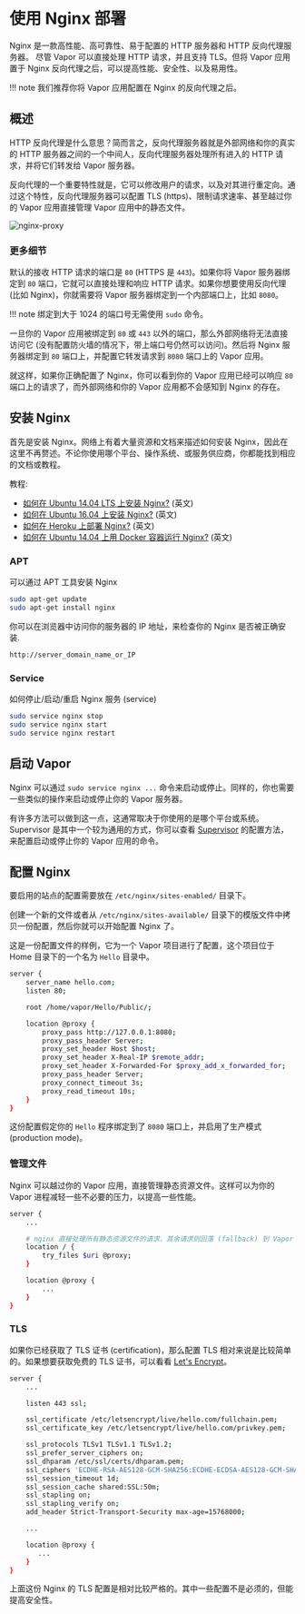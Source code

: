 # 使用 Nginx 部署

Nginx 是一款高性能、高可靠性、易于配置的 HTTP 服务器和 HTTP 反向代理服务器。
尽管 Vapor 可以直接处理 HTTP 请求，并且支持 TLS。但将 Vapor 应用置于 Nginx 反向代理之后，可以提高性能、安全性、以及易用性。

!!! note
    我们推荐你将 Vapor 应用配置在 Nginx 的反向代理之后。

## 概述

HTTP 反向代理是什么意思？简而言之，反向代理服务器就是外部网络和你的真实的 HTTP 服务器之间的一个中间人，反向代理服务器处理所有进入的 HTTP 请求，并将它们转发给 Vapor 服务器。

反向代理的一个重要特性就是，它可以修改用户的请求，以及对其进行重定向。通过这个特性，反向代理服务器可以配置 TLS (https)、限制请求速率、甚至越过你的 Vapor 应用直接管理 Vapor 应用中的静态文件。

![nginx-proxy](https://cloud.githubusercontent.com/assets/1342803/20184965/5d9d588a-a738-11e6-91fe-28c3a4f7e46b.png)

### 更多细节

默认的接收 HTTP 请求的端口是 `80` (HTTPS 是 `443`)。如果你将 Vapor 服务器绑定到 `80` 端口，它就可以直接处理和响应 HTTP 请求。如果你想要使用反向代理 (比如 Nginx)，你就需要将 Vapor 服务器绑定到一个内部端口上，比如 `8080`。

!!! note
    绑定到大于 1024 的端口号无需使用 `sudo` 命令。

一旦你的 Vapor 应用被绑定到 `80` 或 `443` 以外的端口，那么外部网络将无法直接访问它 (没有配置防火墙的情况下，带上端口号仍然可以访问)。然后将 Nginx 服务器绑定到 `80` 端口上，并配置它转发请求到 `8080` 端口上的 Vapor 应用。

就这样，如果你正确配置了 Nginx，你可以看到你的 Vapor 应用已经可以响应 `80` 端口上的请求了，而外部网络和你的 Vapor 应用都不会感知到 Nginx 的存在。

## 安装 Nginx

首先是安装 Nginx。网络上有着大量资源和文档来描述如何安装 Nginx，因此在这里不再赘述。不论你使用哪个平台、操作系统、或服务供应商，你都能找到相应的文档或教程。

教程:

- [如何在 Ubuntu 14.04 LTS 上安装 Nginx?](https://www.digitalocean.com/community/tutorials/how-to-install-nginx-on-ubuntu-14-04-lts) (英文)
- [如何在 Ubuntu 16.04 上安装 Nginx?](https://www.digitalocean.com/community/tutorials/how-to-install-nginx-on-ubuntu-16-04) (英文)
- [如何在 Heroku 上部署 Nginx?](https://blog.codeship.com/how-to-deploy-nginx-on-heroku/) (英文)
- [如何在 Ubuntu 14.04 上用 Docker 容器运行 Nginx?](https://www.digitalocean.com/community/tutorials/how-to-run-nginx-in-a-docker-container-on-ubuntu-14-04) (英文)


### APT

可以通过 APT 工具安装 Nginx

```sh
sudo apt-get update
sudo apt-get install nginx
```

你可以在浏览器中访问你的服务器的 IP 地址，来检查你的 Nginx 是否被正确安装.


```sh
http://server_domain_name_or_IP
```

### Service

如何停止/启动/重启 Nginx 服务 (service)

```sh
sudo service nginx stop
sudo service nginx start
sudo service nginx restart
```

## 启动 Vapor

Nginx 可以通过 `sudo service nginx ...` 命令来启动或停止。同样的，你也需要一些类似的操作来启动或停止你的 Vapor 服务器。

有许多方法可以做到这一点，这通常取决于你使用的是哪个平台或系统。Supervisor 是其中一个较为通用的方式，你可以查看 [Supervisor](supervisor.md) 的配置方法，来配置启动或停止你的 Vapor 应用的命令。

## 配置 Nginx

要启用的站点的配置需要放在 `/etc/nginx/sites-enabled/` 目录下。

创建一个新的文件或者从 `/etc/nginx/sites-available/` 目录下的模版文件中拷贝一份配置，然后你就可以开始配置 Nginx 了。

这是一份配置文件的样例，它为一个 Vapor 项目进行了配置，这个项目位于 Home 目录下的一个名为 `Hello` 目录中。

```sh
server {
    server_name hello.com;
    listen 80;

    root /home/vapor/Hello/Public/;

    location @proxy {
        proxy_pass http://127.0.0.1:8080;
        proxy_pass_header Server;
        proxy_set_header Host $host;
        proxy_set_header X-Real-IP $remote_addr;
        proxy_set_header X-Forwarded-For $proxy_add_x_forwarded_for;
        proxy_pass_header Server;
        proxy_connect_timeout 3s;
        proxy_read_timeout 10s;
    }
}
```

这份配置假定你的 `Hello` 程序绑定到了 `8080` 端口上，并启用了生产模式 (production mode)。

### 管理文件

Nginx 可以越过你的 Vapor 应用，直接管理静态资源文件。这样可以为你的 Vapor 进程减轻一些不必要的压力，以提高一些性能。

```sh
server {
    ...

    # nginx 直接处理所有静态资源文件的请求，其余请求则回落 (fallback) 到 Vapor 应用
    location / {
        try_files $uri @proxy;
    }

    location @proxy {
        ...
    }
}
```

### TLS

如果你已经获取了 TLS 证书 (certification)，那么配置 TLS 相对来说是比较简单的。如果想要获取免费的 TLS 证书，可以看看 [Let's Encrypt](https://letsencrypt.org/getting-started/)。

```sh
server {
    ...

    listen 443 ssl;

    ssl_certificate /etc/letsencrypt/live/hello.com/fullchain.pem;
    ssl_certificate_key /etc/letsencrypt/live/hello.com/privkey.pem;

    ssl_protocols TLSv1 TLSv1.1 TLSv1.2;
    ssl_prefer_server_ciphers on;
    ssl_dhparam /etc/ssl/certs/dhparam.pem;
    ssl_ciphers 'ECDHE-RSA-AES128-GCM-SHA256:ECDHE-ECDSA-AES128-GCM-SHA256:ECDHE-RSA-AES256-GCM-SHA384:ECDHE-ECDSA-AES256-GCM-SHA384:DHE-RSA-AES128-GCM-SHA256:DHE-DSS-AES128-GCM-SHA256:kEDH+AESGCM:ECDHE-RSA-AES128-SHA256:ECDHE-ECDSA-AES128-SHA256:ECDHE-RSA-AES128-SHA:ECDHE-ECDSA-AES128-SHA:ECDHE-RSA-AES256-SHA384:ECDHE-ECDSA-AES256-SHA384:ECDHE-RSA-AES256-SHA:ECDHE-ECDSA-AES256-SHA:DHE-RSA-AES128-SHA256:DHE-RSA-AES128-SHA:DHE-DSS-AES128-SHA256:DHE-RSA-AES256-SHA256:DHE-DSS-AES256-SHA:DHE-RSA-AES256-SHA:AES128-GCM-SHA256:AES256-GCM-SHA384:AES128-SHA256:AES256-SHA256:AES128-SHA:AES256-SHA:AES:CAMELLIA:DES-CBC3-SHA:!aNULL:!eNULL:!EXPORT:!DES:!RC4:!MD5:!PSK:!aECDH:!EDH-DSS-DES-CBC3-SHA:!EDH-RSA-DES-CBC3-SHA:!KRB5-DES-CBC3-SHA';
    ssl_session_timeout 1d;
    ssl_session_cache shared:SSL:50m;
    ssl_stapling on;
    ssl_stapling_verify on;
    add_header Strict-Transport-Security max-age=15768000;

    ...

    location @proxy {
       ...
    }
}
```

上面这份 Nginx 的 TLS 配置是相对比较严格的。其中一些配置不是必须的，但能提高安全性。
